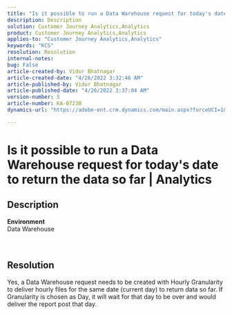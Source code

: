 ```yaml
---
title: "Is it possible to run a Data Warehouse request for today's date to return the data so far | Analytics"
description: Description
solution: Customer Journey Analytics,Analytics
product: Customer Journey Analytics,Analytics
applies-to: "Customer Journey Analytics,Analytics"
keywords: "KCS"
resolution: Resolution
internal-notes: 
bug: False
article-created-by: Vidur Bhatnagar
article-created-date: "4/26/2022 3:32:46 AM"
article-published-by: Vidur Bhatnagar
article-published-date: "4/26/2022 3:37:04 AM"
version-number: 5
article-number: KA-07230
dynamics-url: "https://adobe-ent.crm.dynamics.com/main.aspx?forceUCI=1&pagetype=entityrecord&etn=knowledgearticle&id=8c082983-11c5-ec11-a7b6-0022480a1004"

---
```

# Is it possible to run a Data Warehouse request for today's date to return the data so far | Analytics

## Description

<b>Environment</b>
<br>Data Warehouse
<br> <br><br>

## Resolution


Yes, a Data Warehouse request needs to be created with Hourly Granularity to deliver hourly files for the same date (current day) to return data so far. If Granularity is chosen as Day, it will wait for that day to be over and would deliver the report post that day.
